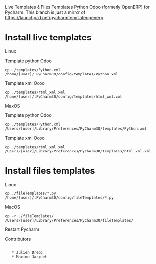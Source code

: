 Live Templates & Files Templates Python Odoo (formerly OpenERP) for Pycharm.
This branch is just a mirror of https://launchpad.net/pycharmtemplateopenerp


# Install live templates

Linux

Template python Odoo
```
cp ./templates/Python.xml /home/[user]/.PyCharm30/config/templates/Python.xml
```
Template xml Odoo
```
cp ./templates/html_xml.xml /home/[user]/.PyCharm30/config/templates/html_xml.xml
```
MaxOS

Template python Odoo
```
cp ./templates/Python.xml /Users/[user]/Library/Preferences/PyCharm30/templates/Python.xml
```
Template xml Odoo
```
cp ./templates/html_xml.xml /Users/[user]/Library/Preferences/PyCharm30/templates/html_xml.xml
```

# Install files templates

Linux
```
cp ./fileTemplates/*.py /home/[user]/.PyCharm30/config/fileTemplates/*.py
```
MacOS
```
cp -r ./fileTemplates/ /Users/[user]/Library/Preferences/PyCharm30/fileTemplates/
```

Restart Pycharm

Contributors
```

   * Julien Drecq
   * Maxime Jacquet
